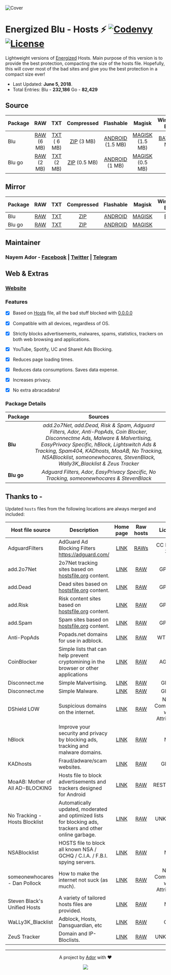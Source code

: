 ![Cover](https://ador.chorompotro.com/energized_blu_cover.svg)

# Energized Blu - Hosts ⚡ [![Codenvy](https://img.shields.io/badge/Cloud-CodeAnyWhere-7F3F97.svg)](https://codeanywhere.com/) [![License](https://img.shields.io/badge/License-MIT-blue.svg)](https://github.com/AdroitAdorKhan/Energized/blob/master/LICENSE)

Lightweight versions of [Energized](https://github.com/AdroitAdorKhan/Energized) Hosts. Main purpose of this version is to provide the best protection, compacting the size of the hosts file. Hopefully, this will cover most of the bad sites and give you the best protection in a compact size ever!

* Last Updated: **June 5, 2018**.
* Total Entries: Blu - **232,186** Go - **82,429**

## Source

Package | RAW | TXT | Compressed | Flashable | Magisk | Windows BAT
-----------|:---------:|:---------:|:---------:|:---------:|:---------:|:---------:|
Blu | [RAW](https://raw.githubusercontent.com/EnergizedProtection/EnergizedBlu/master/EnergizedBlu/energized/blu) (6 MB) | [TXT](https://raw.githubusercontent.com/EnergizedProtection/EnergizedBlu/master/EnergizedBlu/energized/blu.txt) ( 6 MB)| [ZIP](https://raw.githubusercontent.com/EnergizedProtection/EnergizedBlu/master/EnergizedBlu/energized/blu.zip) (3 MB) | [ANDROID](https://raw.githubusercontent.com/EnergizedProtection/EnergizedBlu/master/EnergizedBlu/energized/blu_android.zip) (1.5 MB) | [MAGISK](https://raw.githubusercontent.com/EnergizedProtection/EnergizedBlu/master/EnergizedBlu/energized/blu_magisk.zip) (1.5 MB) | [BAT](https://raw.githubusercontent.com/EnergizedProtection/EnergizedBlu/master/EnergizedBlu/energized/blu_windows.zip) (1.5 MB)
Blu go |  [RAW](https://raw.githubusercontent.com/EnergizedProtection/EnergizedBlu/master/EnergizedBlu/energized/blu_go) (2 MB) | [TXT](https://raw.githubusercontent.com/EnergizedProtection/EnergizedBlu/master/EnergizedBlu/energized/blu_go.txt) (2 MB) | [ZIP](https://raw.githubusercontent.com/EnergizedProtection/EnergizedBlu/master/EnergizedBlu/energized/blu_go.zip)  (0.5 MB)| [ANDROID](https://raw.githubusercontent.com/EnergizedProtection/EnergizedBlu/master/EnergizedBlu/energized/blu_go_android.zip) (1 MB) | [MAGISK](https://raw.githubusercontent.com/EnergizedProtection/EnergizedBlu/master/EnergizedBlu/energized/blu_go_magisk.zip) (0.5 MB) | -

## Mirror

Package | RAW | TXT | Compressed | Flashable | Magisk | Windows BAT
-----------|:---------:|:---------:|:---------:|:---------:|:---------:|:---------:|
Blu | [RAW](http://adroit.heliohost.org/energized/blu) | [TXT](http://adroit.heliohost.org/energized/blu.txt) | [ZIP](http://adroit.heliohost.org/energized/blu.zip) | [ANDROID](http://adroit.heliohost.org/energized/blu_android.zip) | [MAGISK](http://adroit.heliohost.org/energized/blu_magisk.zip) | [BAT](http://adroit.heliohost.org/energized/blu_windows.zip)
Blu go | [RAW](http://adroit.heliohost.org/energized/blu_go) | [TXT](http://adroit.heliohost.org/energized/blu_go.txt) | [ZIP](http://adroit.heliohost.org/energized/blu_go.zip) | [ANDROID](http://adroit.heliohost.org/energized/blu_go_android.zip) | [MAGISK](http://adroit.heliohost.org/energized/blu_go_magisk.zip) | -

## Maintainer

### **Nayem Ador** - [Facebook](https://facebook.com/adroitadorkhan) | [Twitter](https://twitter.com/adroitadorkhan) | [Telegram](https://t.me/adroitadorkhan)

## Web & Extras

### [Website](https://ador.chorompotro.com/)

### Features

- [x] Based on [Hosts](http://lmgtfy.com/?q=what+is+hosts+file) file, all the bad stuff blocked with [0.0.0.0](http://lmgtfy.com/?q=what+is+0.0.0.0)

- [x] Compatible with all devices, regardless of OS.

- [x] Strictly blocks advertisements, malwares, spams, statistics, trackers on both web browsing and applications.

- [x] YouTube, Spotify, UC and Shareit Ads Blocking.

- [x] Reduces page loading times.

- [x] Reduces data consumptions. Saves data expense.

- [x] Increases privacy.

- [x] No extra abracadabra! 

### Package Details

Package | Sources |
---------------- |:------:|
**Blu** | *add.2o7Net, add.Dead, Risk & Spam, Adguard Filters, Ador, Anti-PopAds, Coin Blocker, Disconnectme Ads, Malware & Malvertising, EasyPrivacy Specific, hBlock, Lightswitch Ads & Tracking, Spam404, KADhosts, MoaAB, No Tracking, NSABlocklist, someonewhocares, StevenBlack, Wally3K_Blacklist & Zeus Tracker* |
**Blu go** | *Adguard Filters, Ador, EasyPrivacy Specific, No Tracking, someonewhocares & StevenBlack* 

## Thanks to -

Updated `hosts` files from the following locations are always merged and
included:

Host file source | Description | Home page | Raw hosts | License |
-----------------|-------------|:---------:|:---------:|:---------:|
AdguardFilters | AdGuard Ad Blocking Filters https://adguard.com/ |[LINK](https://github.com/AdguardTeam/AdguardFilters) | [RAWs](https://github.com/AdguardTeam/AdguardFilters) | CC BY-SA 3.0 |
add.2o7Net | 2o7Net tracking sites based on [hostsfile.org](http://www.hostsfile.org/hosts.html) content. |[LINK](https://github.com/FadeMind/hosts.extras) | [RAW](https://raw.githubusercontent.com/FadeMind/hosts.extras/master/add.2o7Net/hosts) | GPLv3+ |
add.Dead | Dead sites based on [hostsfile.org](http://www.hostsfile.org/hosts.html) content. |[LINK](https://github.com/FadeMind/hosts.extras) | [RAW](https://raw.githubusercontent.com/FadeMind/hosts.extras/master/add.Dead/hosts) | GPLv3+ |
add.Risk | Risk content sites based on [hostsfile.org](http://www.hostsfile.org/hosts.html) content. |[LINK](https://github.com/FadeMind/hosts.extras) | [RAW](https://raw.githubusercontent.com/FadeMind/hosts.extras/master/add.Risk/hosts) | GPLv3+ |
add.Spam | Spam sites based on [hostsfile.org](http://www.hostsfile.org/hosts.html) content. |[LINK](https://github.com/FadeMind/hosts.extras) | [RAW](https://raw.githubusercontent.com/FadeMind/hosts.extras/master/add.Spam/hosts) | GPLv3+ |
Anti-PopAds | Popads.net domains for use in adblock. |[LINK](https://github.com/Yhonay/antipopads/) | [RAW](https://raw.githubusercontent.com/Yhonay/antipopads/master/hosts) | WTFPLv2 |
CoinBlocker | Simple lists that can help prevent cryptomining in the browser or other applications |[LINK](https://github.com/ZeroDot1/CoinBlockerLists) | [RAW](https://raw.githubusercontent.com/ZeroDot1/CoinBlockerLists/master/hosts_browser) | AGPLv3 |Dawsey - Spam404 | Spam404 Lists. |[LINK](https://github.com/Dawsey21/Lists/) | [RAW](https://raw.githubusercontent.com/Dawsey21/Lists/master/adblock-list.txt) | UNKNOWN |
Disconnect.me | Simple Malvertising. |[LINK](https://github.com/disconnectme) | [RAW](https://s3.amazonaws.com/lists.disconnect.me/simple_malvertising.txt) | GPLv3 |
Disconnect.me | Simple Malware. |[LINK](https://github.com/disconnectme) | [RAW](https://s3.amazonaws.com/lists.disconnect.me/simple_malware.txt) | GPLv3 |
DShield LOW | Suspicious domains on the internet. |[LINK](https://www.dshield.org/suspicious_domains.html) | [RAW](https://www.dshield.org/feeds/suspiciousdomains_Low.txt) | Non-Commercial with Attribution |
hBlock | Improve your security and privacy by blocking ads, tracking and malware domains. | [LINK](https://hblock.molinero.xyz/) | [RAW](https://hblock.molinero.xyz/hosts) | MIT |
KADhosts | Fraud/adware/scam websites. |[LINK](https://github.com/azet12/KADhosts) | [RAW](https://raw.githubusercontent.com/azet12/KADhosts/master/KADhosts.txt) | GPLv3 |
MoaAB: Mother of All AD-BLOCKING |  Hosts file to block advertisements and trackers designed for Android | [LINK](https://forum.xda-developers.com/showthread.php?t=1916098) | [RAW](https://raw.githubusercontent.com/Ultimate-Hosts-Blacklist/adblock.mahakala.is/master/output/hosts/ACTIVE/hosts) | RESTRICTED |
No Tracking - Hosts Blocklist | Automatically updated, moderated and optimized lists for blocking ads, trackers and other online garbage. |[LINK](https://github.com/notracking/hosts-blocklists) | [RAW](https://raw.githubusercontent.com/notracking/hosts-blocklists/master/hostnames.txt) | UNKNOWN |
NSABlocklist | HOSTS file to block all known NSA / GCHQ / C.I.A. / F.B.I. spying servers. | [LINK](https://github.com/CHEF-KOCH/NSABlocklist) | [RAW](https://github.com/CHEF-KOCH/NSABlocklist/raw/master/HOSTS) | MIT |
someonewhocares - Dan Pollock | How to make the internet not suck (as much). |[LINK](http://someonewhocares.org/hosts/) | [RAW](http://someonewhocares.org/hosts/zero/hosts) | Non-Commercial with Attribution |
Steven Black's Unified Hosts | A variety of tailored hosts files are provided. |[LINK](https://github.com/StevenBlack/hosts/) | [RAW](https://raw.githubusercontent.com/StevenBlack/hosts/master/alternates/fakenews-gambling/hosts) | MIT |
WaLLy3K_Blacklist | Adblock, Hosts, Dansguardian, etc |[LINK](https://v.firebog.net/hosts/) | [RAW](https://v.firebog.net/hosts/static/w3kbl.txt) | GPL |
ZeuS Tracker | Domain and IP-Bloclists. |[LINK](https://zeustracker.abuse.ch/) | [RAW](https://zeustracker.abuse.ch/blocklist.php?download=domainblocklist) | UNKNOWN |

---

<p align="center">A project by <a href="https://github.com/AdroitAdorKhan" target="_blank">Ador</a> with ❤<p>

<p align="center"><a href="https://saythanks.io/to/AdroitAdorKhan" target="_blank"><img src="https://img.shields.io/badge/Say%20Thanks-!-1EAEDB.svg"></a><p>

